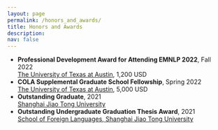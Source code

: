 ```yaml
---
layout: page
permalink: /honors_and_awards/
title: Honors and Awards
description: 
nav: false
---
```


<ul>
   <li><b>Professional Development Award for Attending EMNLP 2022</b>, Fall 2022</li>
   <a href="https://www.utexas.edu/">The University of Texas at Austin</a>, 1,200 USD
   <li><b>COLA Supplemental Graduate School Fellowship</b>, Spring 2022</li>
   <a href="https://www.utexas.edu/">The University of Texas at Austin</a>, 5,000 USD
   <li><b>Outstanding Graduate</b>, 2021</li>
   <a href="https://en.sjtu.edu.cn/">Shanghai Jiao Tong University</a>
   <li><b>Outstanding Undergraduate Graduation Thesis Award</b>, 2021</li>
   <a href="https://sfl.sjtu.edu.cn/en/">School of Foreign Languages, Shanghai Jiao Tong University</a>
</ul>
